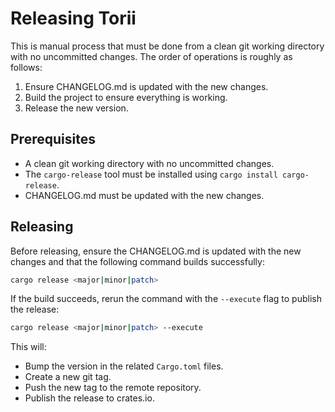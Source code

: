# Releasing Torii

This is manual process that must be done from a clean git working directory with no uncommitted changes. The order of operations is roughly as follows:

1. Ensure CHANGELOG.md is updated with the new changes.
2. Build the project to ensure everything is working.
3. Release the new version.

## Prerequisites

- A clean git working directory with no uncommitted changes.
- The `cargo-release` tool must be installed using `cargo install cargo-release`.
- CHANGELOG.md must be updated with the new changes.

## Releasing

Before releasing, ensure the CHANGELOG.md is updated with the new changes and that the following command builds successfully:

```bash
cargo release <major|minor|patch>
```

If the build succeeds, rerun the command with the `--execute` flag to publish the release:

```bash
cargo release <major|minor|patch> --execute
```

This will:

- Bump the version in the related `Cargo.toml` files.
- Create a new git tag.
- Push the new tag to the remote repository.
- Publish the release to crates.io.
